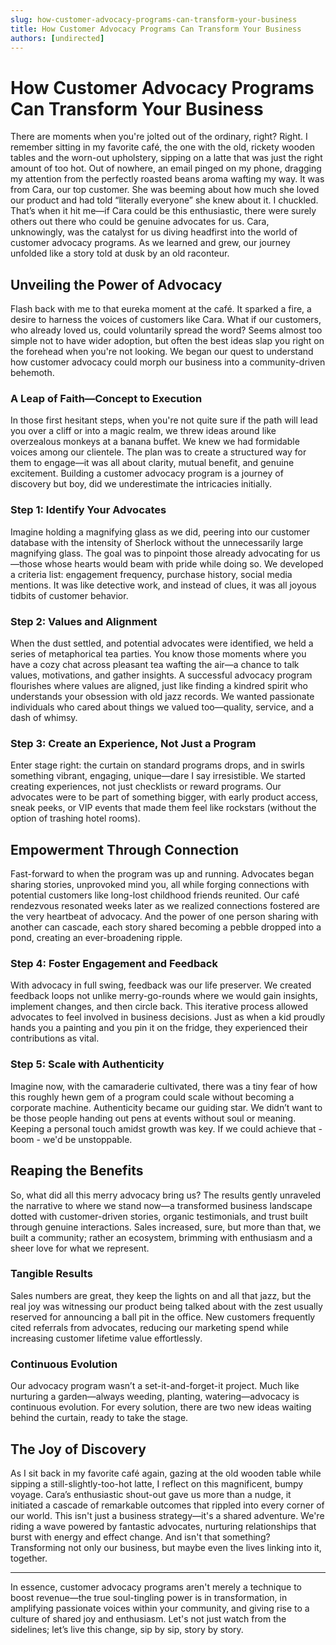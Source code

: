 ```yaml
---
slug: how-customer-advocacy-programs-can-transform-your-business
title: How Customer Advocacy Programs Can Transform Your Business
authors: [undirected]
---
```



# How Customer Advocacy Programs Can Transform Your Business

There are moments when you're jolted out of the ordinary, right? Right. I remember sitting in my favorite café, the one with the old, rickety wooden tables and the worn-out upholstery, sipping on a latte that was just the right amount of too hot. Out of nowhere, an email pinged on my phone, dragging my attention from the perfectly roasted beans aroma wafting my way. It was from Cara, our top customer. She was beeming about how much she loved our product and had told “literally everyone” she knew about it. I chuckled. That’s when it hit me—if Cara could be this enthusiastic, there were surely others out there who could be genuine advocates for us. Cara, unknowingly, was the catalyst for us diving headfirst into the world of customer advocacy programs. As we learned and grew, our journey unfolded like a story told at dusk by an old raconteur.

## Unveiling the Power of Advocacy

Flash back with me to that eureka moment at the café. It sparked a fire, a desire to harness the voices of customers like Cara. What if our customers, who already loved us, could voluntarily spread the word? Seems almost too simple not to have wider adoption, but often the best ideas slap you right on the forehead when you're not looking. We began our quest to understand how customer advocacy could morph our business into a community-driven behemoth.

### A Leap of Faith—Concept to Execution

In those first hesitant steps, when you're not quite sure if the path will lead you over a cliff or into a magic realm, we threw ideas around like overzealous monkeys at a banana buffet. We knew we had formidable voices among our clientele. The plan was to create a structured way for them to engage—it was all about clarity, mutual benefit, and genuine excitement. Building a customer advocacy program is a journey of discovery but boy, did we underestimate the intricacies initially. 

### Step 1: Identify Your Advocates

Imagine holding a magnifying glass as we did, peering into our customer database with the intensity of Sherlock without the unnecessarily large magnifying glass. The goal was to pinpoint those already advocating for us—those whose hearts would beam with pride while doing so. We developed a criteria list: engagement frequency, purchase history, social media mentions. It was like detective work, and instead of clues, it was all joyous tidbits of customer behavior.

### Step 2: Values and Alignment

When the dust settled, and potential advocates were identified, we held a series of metaphorical tea parties. You know those moments where you have a cozy chat across pleasant tea wafting the air—a chance to talk values, motivations, and gather insights. A successful advocacy program flourishes where values are aligned, just like finding a kindred spirit who understands your obsession with old jazz records. We wanted passionate individuals who cared about things we valued too—quality, service, and a dash of whimsy.

### Step 3: Create an Experience, Not Just a Program

Enter stage right: the curtain on standard programs drops, and in swirls something vibrant, engaging, unique—dare I say irresistible. We started creating experiences, not just checklists or reward programs. Our advocates were to be part of something bigger, with early product access, sneak peeks, or VIP events that made them feel like rockstars (without the option of trashing hotel rooms). 

## Empowerment Through Connection

Fast-forward to when the program was up and running. Advocates began sharing stories, unprovoked mind you, all while forging connections with potential customers like long-lost childhood friends reunited. Our café rendezvous resonated weeks later as we realized connections fostered are the very heartbeat of advocacy. And the power of one person sharing with another can cascade, each story shared becoming a pebble dropped into a pond, creating an ever-broadening ripple.

### Step 4: Foster Engagement and Feedback

With advocacy in full swing, feedback was our life preserver. We created feedback loops not unlike merry-go-rounds where we would gain insights, implement changes, and then circle back. This iterative process allowed advocates to feel involved in business decisions. Just as when a kid proudly hands you a painting and you pin it on the fridge, they experienced their contributions as vital.

### Step 5: Scale with Authenticity

Imagine now, with the camaraderie cultivated, there was a tiny fear of how this roughly hewn gem of a program could scale without becoming a corporate machine. Authenticity became our guiding star. We didn’t want to be those people handing out pens at events without soul or meaning. Keeping a personal touch amidst growth was key. If we could achieve that - boom - we'd be unstoppable.

## Reaping the Benefits

So, what did all this merry advocacy bring us? The results gently unraveled the narrative to where we stand now—a transformed business landscape dotted with customer-driven stories, organic testimonials, and trust built through genuine interactions. Sales increased, sure, but more than that, we built a community; rather an ecosystem, brimming with enthusiasm and a sheer love for what we represent.

### Tangible Results

Sales numbers are great, they keep the lights on and all that jazz, but the real joy was witnessing our product being talked about with the zest usually reserved for announcing a ball pit in the office. New customers frequently cited referrals from advocates, reducing our marketing spend while increasing customer lifetime value effortlessly.

### Continuous Evolution

Our advocacy program wasn’t a set-it-and-forget-it project. Much like nurturing a garden—always weeding, planting, watering—advocacy is continuous evolution. For every solution, there are two new ideas waiting behind the curtain, ready to take the stage.

## The Joy of Discovery

As I sit back in my favorite café again, gazing at the old wooden table while sipping a still-slightly-too-hot latte, I reflect on this magnificent, bumpy voyage. Cara’s enthusiastic shout-out gave us more than a nudge, it initiated a cascade of remarkable outcomes that rippled into every corner of our world. This isn't just a business strategy—it's a shared adventure. We're riding a wave powered by fantastic advocates, nurturing relationships that burst with energy and effect change. And isn't that something? Transforming not only our business, but maybe even the lives linking into it, together.

---

In essence, customer advocacy programs aren't merely a technique to boost revenue—the true soul-tingling power is in transformation, in amplifying passionate voices within your community, and giving rise to a culture of shared joy and enthusiasm. Let's not just watch from the sidelines; let’s live this change, sip by sip, story by story.